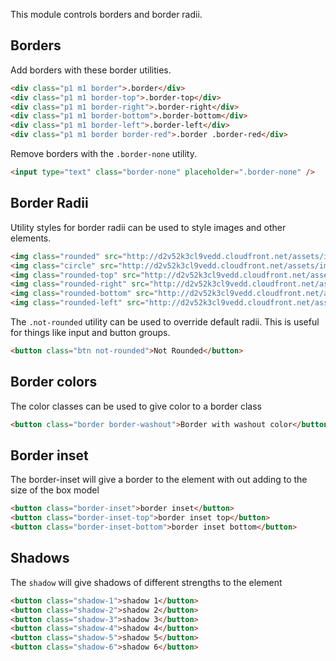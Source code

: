 This module controls borders and border radii.

## Borders

Add borders with these border utilities.

```html
<div class="p1 m1 border">.border</div>
<div class="p1 m1 border-top">.border-top</div>
<div class="p1 m1 border-right">.border-right</div>
<div class="p1 m1 border-bottom">.border-bottom</div>
<div class="p1 m1 border-left">.border-left</div>
<div class="p1 m1 border border-red">.border .border-red</div>
```

Remove borders with the `.border-none` utility.

```html
<input type="text" class="border-none" placeholder=".border-none" />
```

## Border Radii

Utility styles for border radii can be used to style images and other elements.

```html
<img class="rounded" src="http://d2v52k3cl9vedd.cloudfront.net/assets/images/placeholder-square.svg" width="64" height="64" />
<img class="circle" src="http://d2v52k3cl9vedd.cloudfront.net/assets/images/placeholder-square.svg" width="64" height="64" />
<img class="rounded-top" src="http://d2v52k3cl9vedd.cloudfront.net/assets/images/placeholder-square.svg" width="64" height="64" />
<img class="rounded-right" src="http://d2v52k3cl9vedd.cloudfront.net/assets/images/placeholder-square.svg" width="64" height="64" />
<img class="rounded-bottom" src="http://d2v52k3cl9vedd.cloudfront.net/assets/images/placeholder-square.svg" width="64" height="64" />
<img class="rounded-left" src="http://d2v52k3cl9vedd.cloudfront.net/assets/images/placeholder-square.svg" width="64" height="64" />
```

The `.not-rounded` utility can be used to override default radii.
This is useful for things like input and button groups.

```html
<button class="btn not-rounded">Not Rounded</button>
```
## Border colors

The color classes can be used to give color to a border class

```html
<button class="border border-washout">Border with washout color</button>
```

## Border inset

The border-inset will give a border to the element with out adding to the size of the box model

```html
<button class="border-inset">border inset</button>
<button class="border-inset-top">border inset top</button>
<button class="border-inset-bottom">border inset bottom</button>
```

## Shadows

The `shadow` will give shadows of different strengths to the element

```html
<button class="shadow-1">shadow 1</button>
<button class="shadow-2">shadow 2</button>
<button class="shadow-3">shadow 3</button>
<button class="shadow-4">shadow 4</button>
<button class="shadow-5">shadow 5</button>
<button class="shadow-6">shadow 6</button>
```
